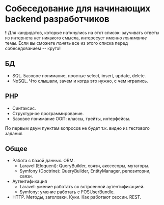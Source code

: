 # Собеседование для начинающих backend разработчиков

**!** Для кандидатов, которые наткнулись на этот список: заучивать ответы из интернета нет никакого смысла, интересует именно
*понимание* темы. Если вы сможете *понять* все из этого списка перед собеседованием -- круто!

## БД

* SQL. Базовое понимание, простые select, insert, update, delete.
* NoSQL. Что слышали, зачем и когда это нужно, с чем игрались.

## PHP

* Синтаксис.
* Структурное программирование.
* Базовое понимание ООП: классы, трейты, интерфейсы.

По первым двум пунктам вопросов не будет т.к. видно из тестового задания.

## Общее

* Работа с базой данных. ORM.
  * Laravel (Eloquent): QueryBuilder, связи, акссесоры, мутаторы.
  * Symfony (Doctrine): QueryBuilder, EntityManager, репозитории, связи.
* Аутентификация
  * Laravel: умение работать со встроенной аутентификацией.
  * Symfony: умение работать с FOSUserBundle.
* HTTP. Методы, заголовки. Куки. Как работают сессии. REST.
